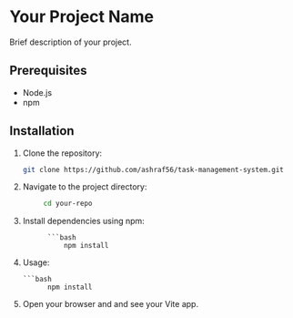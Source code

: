 # Your Project Name

Brief description of your project.

## Prerequisites

- Node.js
- npm

## Installation

1. Clone the repository:

   ```bash
   git clone https://github.com/ashraf56/task-management-system.git
2. Navigate to the project directory:

     ```bash
          cd your-repo

3. Install dependencies using npm:

             ```bash
                 npm install


4. Usage: 

       ```bash
             npm install

5. Open your browser and and see your Vite app.

